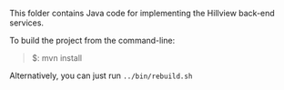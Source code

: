 This folder contains Java code for implementing the Hillview back-end services.

To build the project from the command-line:

> $: mvn install

Alternatively, you can just run `../bin/rebuild.sh`

